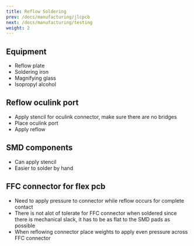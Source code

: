 ```yaml
---
title: Reflow Soldering
prev: /docs/manufacturing/jlcpcb
next: /docs/manufacturing/testing
weight: 2
---
```


## Equipment
- Reflow plate
- Soldering iron
- Magnifying glass
- Isopropyl alcohol

## Reflow oculink port
- Apply stencil for oculink connector, make sure there are no bridges
- Place oculink port
- Apply reflow

## SMD components
- Can apply stencil
- Easier to solder by hand

## FFC connector for flex pcb
- Need to apply pressure to connector while reflow occurs for complete contact
- There is not alot of tolerate for FFC connector when soldered since there is mechanical slack, it has to be as flat to the SMD pads as possible
- When reflowing connector place weights to apply even pressure across FFC connector






